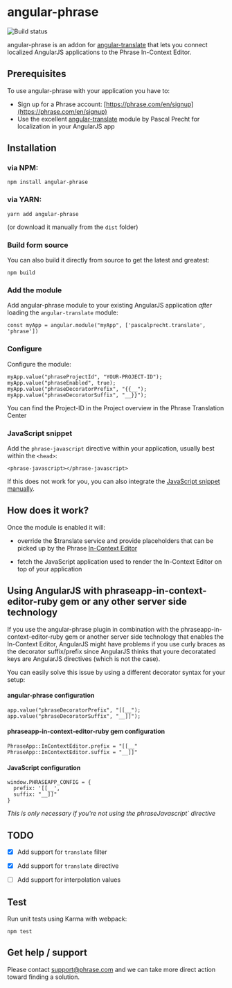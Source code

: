 # angular-phrase

![Build status](https://github.com/phrase/angular-phrase/workflows/Test/badge.svg)

angular-phrase is an addon for [angular-translate](https://github.com/angular-translate/angular-translate) that lets you connect localized AngularJS applications to the Phrase In-Context Editor.

## Prerequisites

To use angular-phrase with your application you have to:

* Sign up for a Phrase account: [https://phrase.com/en/signup](https://phrase.com/en/signup)
* Use the excellent [angular-translate](https://github.com/angular-translate/angular-translate) module by Pascal Precht for localization in your AngularJS app

## Installation

### via NPM:

    npm install angular-phrase

### via YARN:

    yarn add angular-phrase

(or download it manually from the `dist` folder)

### Build form source

You can also build it directly from source to get the latest and greatest:

    npm build

### Add the module

Add angular-phrase module to your existing AngularJS application _after_ loading the `angular-translate` module:

	const myApp = angular.module("myApp", ['pascalprecht.translate', 'phrase'])

### Configure

Configure the module:

	myApp.value("phraseProjectId", "YOUR-PROJECT-ID");
	myApp.value("phraseEnabled", true);
	myApp.value("phraseDecoratorPrefix", "{{__");
	myApp.value("phraseDecoratorSuffix", "__}}");

You can find the Project-ID in the Project overview in the Phrase Translation Center

### JavaScript snippet

Add the `phrase-javascript` directive within your application, usually best within the `<head>`:

    <phrase-javascript></phrase-javascript>

If this does not work for you, you can also integrate the [JavaScript snippet manually](https://help.phrase.com/en/articles/2183908-integrate-in-context-editor-into-any-web-framework/).

## How does it work?

Once the module is enabled it will:

* override the $translate service and provide placeholders that can be picked up by the Phrase [In-Context Editor](https://phrase.com/features)

* fetch the JavaScript application used to render the In-Context Editor on top of your application

## Using AngularJS with phraseapp-in-context-editor-ruby gem or any other server side technology

If you use the angular-phrase plugin in combination with the phraseapp-in-context-editor-ruby gem or another server side technology that enables the In-Context Editor, AngularJS might have problems if you use curly braces as the decorator suffix/prefix since AngularJS thinks that youre decoratated keys are AngularJS directives (which is not the case).

You can easily solve this issue by using a different decorator syntax for your setup:

#### angular-phrase configuration

    app.value("phraseDecoratorPrefix", "[[__");
    app.value("phraseDecoratorSuffix", "__]]");

#### phraseapp-in-context-editor-ruby gem configuration

    PhraseApp::InContextEditor.prefix = "[[__"
    PhraseApp::InContextEditor.suffix = "__]]"

#### JavaScript configuration

    window.PHRASEAPP_CONFIG = {
      prefix: '[[__',
      suffix: "__]]"
    }

*This is only necessary if you're not using the phraseJavascript` directive*

## TODO

* [x] Add support for `translate` filter
* [x] Add support for `translate` directive
* [ ] Add support for interpolation values


## Test

Run unit tests using Karma with webpack:

    npm test

## Get help / support

Please contact [support@phrase.com](mailto:support@phrase.com?subject=[GitHub]%20) and we can take more direct action toward finding a solution.
